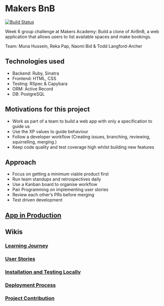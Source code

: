 # Makers BnB

[![Build Status](https://travis-ci.org/toddpla/makersbnb.svg?branch=master)](https://travis-ci.org/toddpla/makersbnb)

Week 6 group challenge at Makers Academy: Build a clone of AirBnB, a web application that allows users to list available spaces and make bookings.

Team:
Muna Hussein, Reka Pap, Naomi Bid & Todd Langford-Archer


## Technologies used

* Backend: Ruby, Sinatra
* Frontend: HTML, CSS
* Testing: RSpec & Capybara
* ORM: Active Record
* DB: PostgreSQL

## Motivations for this project

* Work as part of a team to build a web app with only a specification to guide us
* Use the XP values to guide behaviour
* Follow a developer workflow (Creating issues, branching, reviewing, squirrelling, merging.)
* Keep code quality and test coverage high whilst building new features

## Approach

* Focus on getting a minimum viable product first
* Run team standups and retrospectives daily
* Use a Kanban board to organise workflow
* Pair Programming on implementing user stories
* Review each other’s PRs before merging
* Test driven development


## [App in Production](https://makers-bnb-oct.herokuapp.com/)


## Wikis

### [Learning Journey](https://github.com/toddpla/makersbnb/wiki/Team-Learning-Journey)
### [User Stories](https://github.com/toddpla/makersbnb/wiki/User-Stories)
### [Installation and Testing Locally](https://github.com/toddpla/makersbnb/wiki/Installation-and-Testing-Locally)
### [Deployment Process](https://github.com/toddpla/makersbnb/wiki/Deployment-process)
### [Project Contribution](https://github.com/toddpla/makersbnb/wiki/Project-Contribution)

